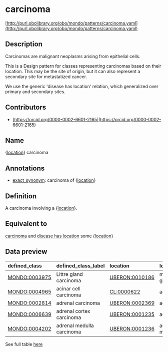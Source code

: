 # carcinoma 

[http://purl.obolibrary.org/obo/mondo/patterns/carcinoma.yaml](http://purl.obolibrary.org/obo/mondo/patterns/carcinoma.yaml)
## Description 



Carcinomas are malignant neoplasms arising from epithelial cells.

This is a Design pattern for classes representing carcinomas based on their location. This may be the site of origin, but it can also represent a secondary site for metastatized cancer.

We use the generic 'disease has location' relation, which generalized over primary and secondary sites.
## Contributors 
* [https://orcid.org/0000-0002-6601-2165](https://orcid.org/0000-0002-6601-2165) 
## Name 

{[location](http://www.w3.org/2002/07/owl#Thing)} carcinoma

## Annotations 

* [exact_synonym](http://www.geneontology.org/formats/oboInOwl#hasExactSynonym): carcinoma of {[location](http://www.w3.org/2002/07/owl#Thing)}

## Definition 

A carcinoma involving a {[location](http://www.w3.org/2002/07/owl#Thing)}.

## Equivalent to 

[carcinoma](http://purl.obolibrary.org/obo/MONDO_0004993) and [disease has location](http://purl.obolibrary.org/obo/RO_0004026) some {[location](http://www.w3.org/2002/07/owl#Thing)}

## Data preview 
| defined_class                                | defined_class_label       | location                                      | location_label      |
|:---------------------------------------------|:--------------------------|:----------------------------------------------|:--------------------|
| [MONDO:0003975](http://purl.obolibrary.org/obo/MONDO_0003975) | Littre gland carcinoma    | [UBERON:0010186](http://purl.obolibrary.org/obo/UBERON_0010186) | male urethral gland |
| [MONDO:0004965](http://purl.obolibrary.org/obo/MONDO_0004965) | acinar cell carcinoma     | [CL:0000622](http://purl.obolibrary.org/obo/CL_0000622)     | acinar cell         |
| [MONDO:0002814](http://purl.obolibrary.org/obo/MONDO_0002814) | adrenal carcinoma         | [UBERON:0002369](http://purl.obolibrary.org/obo/UBERON_0002369) | adrenal gland       |
| [MONDO:0006639](http://purl.obolibrary.org/obo/MONDO_0006639) | adrenal cortex carcinoma  | [UBERON:0001235](http://purl.obolibrary.org/obo/UBERON_0001235) | adrenal cortex      |
| [MONDO:0004202](http://purl.obolibrary.org/obo/MONDO_0004202) | adrenal medulla carcinoma | [UBERON:0001236](http://purl.obolibrary.org/obo/UBERON_0001236) | adrenal medulla     |

See full table [here](https://github.com/monarch-initiative/mondo/blob/master/src/patterns/data/matches/carcinoma.tsv) 
